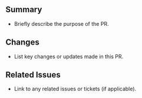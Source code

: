 ## Summary
- Briefly describe the purpose of the PR.

## Changes
- List key changes or updates made in this PR.

## Related Issues
- Link to any related issues or tickets (if applicable).
